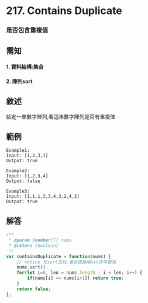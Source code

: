 # 217. Contains Duplicate
### 是否包含重複值

## 需知
#### 1. 資料結構:集合
#### 2. 陣列sort

## 敘述
給定一串數字陣列,看這串數字陣列是否有重複值

## 範例
```
Example1:
Input: [1,2,3,1]
Output: true

Example2:
Input: [1,2,3,4]
Output: false

Example3:
Input: [1,1,1,3,3,4,3,2,4,2]
Output: true
```
## 解答
```javascript
/**
 * @param {number[]} nums
 * @return {boolean}
 */
var containsDuplicate = function(nums) {
    // notice 先sort去找,會比直接用set效率更高
    nums.sort()
    for(let i=0, len = nums.length ; i < len; i++) {
        if(nums[i] == nums[i+1]) return true;
    }
    return false;
};
```

